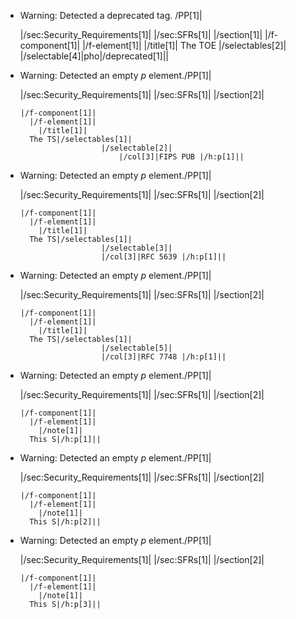 * Warning: Detected a deprecated tag. /PP[1]|

  |/sec:Security_Requirements[1]|
    |/sec:SFRs[1]|
      |/section[1]|
        |/f-component[1]|
        |/f-element[1]|
        |/title[1]| The TOE |/selectables[2]|
        |/selectable[4]|pho|/deprecated[1]||
* Warning: Detected an empty _p_ element./PP[1]|

  |/sec:Security_Requirements[1]|
    |/sec:SFRs[1]|
      |/section[2]|
	  
	  |/f-component[1]|
	    |/f-element[1]|
	      |/title[1]|
		The TS|/selectables[1]|
						|/selectable[2]|
							|/col[3]|FIPS PUB |/h:p[1]||
* Warning: Detected an empty _p_ element./PP[1]|

  |/sec:Security_Requirements[1]|
    |/sec:SFRs[1]|
      |/section[2]|
	  
	  |/f-component[1]|
	    |/f-element[1]|
	      |/title[1]|
		The TS|/selectables[1]|
						|/selectable[3]|
						|/col[3]|RFC 5639 |/h:p[1]||
* Warning: Detected an empty _p_ element./PP[1]|

  |/sec:Security_Requirements[1]|
    |/sec:SFRs[1]|
      |/section[2]|
	  
	  |/f-component[1]|
	    |/f-element[1]|
	      |/title[1]|
		The TS|/selectables[1]|
						|/selectable[5]|
						|/col[3]|RFC 7748 |/h:p[1]||
* Warning: Detected an empty _p_ element./PP[1]|

  |/sec:Security_Requirements[1]|
    |/sec:SFRs[1]|
      |/section[2]|
	  
	  |/f-component[1]|
	    |/f-element[1]|
	      |/note[1]|
		This S|/h:p[1]||
* Warning: Detected an empty _p_ element./PP[1]|

  |/sec:Security_Requirements[1]|
    |/sec:SFRs[1]|
      |/section[2]|
	  
	  |/f-component[1]|
	    |/f-element[1]|
	      |/note[1]|
		This S|/h:p[2]||
* Warning: Detected an empty _p_ element./PP[1]|

  |/sec:Security_Requirements[1]|
    |/sec:SFRs[1]|
      |/section[2]|
	  
	  |/f-component[1]|
	    |/f-element[1]|
	      |/note[1]|
		This S|/h:p[3]||
